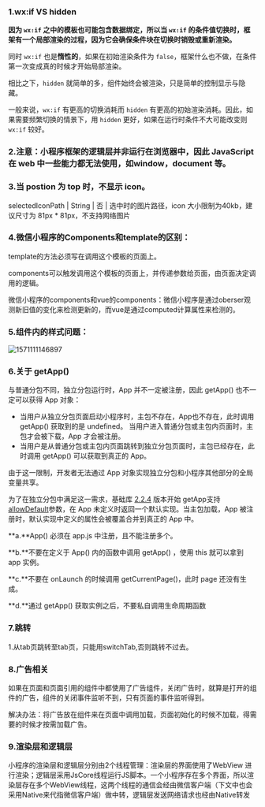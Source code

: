### 1.wx:if VS hidden

**因为 `wx:if` 之中的模板也可能包含数据绑定，所以当 `wx:if` 的条件值切换时，框架有一个局部渲染的过程，因为它会确保条件块在切换时销毁或重新渲染。**

同时 `wx:if` 也是**惰性的**，如果在初始渲染条件为 `false`，框架什么也不做，在条件第一次变成真的时候才开始局部渲染。

相比之下，`hidden` 就简单的多，组件始终会被渲染，只是简单的控制显示与隐藏。

一般来说，`wx:if` 有更高的切换消耗而 `hidden` 有更高的初始渲染消耗。因此，如果需要频繁切换的情景下，用 `hidden` 更好，如果在运行时条件不大可能改变则 `wx:if` 较好。

### 2.注意：小程序框架的逻辑层并非运行在浏览器中，因此 JavaScript 在 web 中一些能力都无法使用，如window，document 等。

### 3.当 postion 为 top 时，不显示 icon。

selectedIconPath | String | 否 | 选中时的图片路径，icon 大小限制为40kb，建议尺寸为 81px * 81px，不支持网络图片

### 4.微信小程序的Components和template的区别：

template的方法必须写在调用这个模板的页面上。

components可以触发调用这个模板的页面上，并传递参数给页面，由页面决定调用的逻辑。

微信小程序的components和vue的components：微信小程序是通过oberser观测新旧值的变化来检测更新的，而vue是通过computed计算属性来检测的。

### 5.组件内的样式问题：

![1571111146897](C:\Users\HQ\AppData\Roaming\Typora\typora-user-images\1571111146897.png)

### 6.关于 getApp()

与普通分包不同，独立分包运行时，App 并不一定被注册，因此 getApp() 也不一定可以获得 App 对象：

- 当用户从独立分包页面启动小程序时，主包不存在，App也不存在，此时调用 getApp() 获取到的是 undefined。 当用户进入普通分包或主包内页面时，主包才会被下载，App 才会被注册。
- 当用户是从普通分包或主包内页面跳转到独立分包页面时，主包已经存在，此时调用 getApp() 可以获取到真正的 App。

由于这一限制，开发者无法通过 App 对象实现独立分包和小程序其他部分的全局变量共享。

为了在独立分包中满足这一需求，基础库 [2.2.4](https://developers.weixin.qq.com/miniprogram/dev/framework/compatibility.html) 版本开始 getApp支持 [allowDefault](https://developers.weixin.qq.com/miniprogram/dev/framework/app-service/app.html#getappobject)参数，在 App 未定义时返回一个默认实现。当主包加载，App 被注册时，默认实现中定义的属性会被覆盖合并到真正的 App 中。

**a.**App() 必须在 app.js 中注册，且不能注册多个。

**b.**不要在定义于 App() 内的函数中调用 getApp() ，使用 this 就可以拿到 app 实例。

**c.**不要在 onLaunch 的时候调用 getCurrentPage()，此时 page 还没有生成。

**d.**通过 getApp() 获取实例之后，不要私自调用生命周期函数

### 7.跳转

1.从tab页跳转至tab页，只能用switchTab,否则跳转不过去。

### 8.广告相关

如果在页面和页面引用的组件中都使用了广告组件，关闭广告时，就算是打开的组件的广告，组件的关闭事件监听不到，只有页面的事件监听得到。

解决办法：将广告放在组件来在页面中调用加载，页面初始化的时候不加载，得需要的时候才按需加载广告。

### 9.渲染层和逻辑层

小程序的渲染层和逻辑层分别由2个线程管理：渲染层的界面使用了WebView 进行渲染；逻辑层采用JsCore线程运行JS脚本。一个小程序存在多个界面，所以渲染层存在多个WebView线程，这两个线程的通信会经由微信客户端（下文中也会采用Native来代指微信客户端）做中转，逻辑层发送网络请求也经由Native转发




